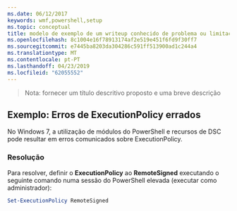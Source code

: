 ```yaml
---
ms.date: 06/12/2017
keywords: wmf,powershell,setup
ms.topic: conceptual
title: modelo de exemplo de um writeup conhecido de problema ou limitação
ms.openlocfilehash: 8c1004e16f78913174af2e519e451f6fd9f30ff7
ms.sourcegitcommit: e7445ba8203da304286c591ff513900ad1c244a4
ms.translationtype: MT
ms.contentlocale: pt-PT
ms.lasthandoff: 04/23/2019
ms.locfileid: "62055552"
---
```

 >Nota: fornecer um título descritivo proposto e uma breve descrição

## <a name="example-erroneous-executionpolicy-errors"></a>Exemplo: Erros de ExecutionPolicy errados
No Windows 7, a utilização de módulos do PowerShell e recursos de DSC pode resultar em erros comunicados sobre ExecutionPolicy.

### <a name="resolution"></a>Resolução

Para resolver, definir o **ExecutionPolicy** ao **RemoteSigned** executando o seguinte comando numa sessão do PowerShell elevada (executar como administrador):

```powershell
Set-ExecutionPolicy RemoteSigned
```
